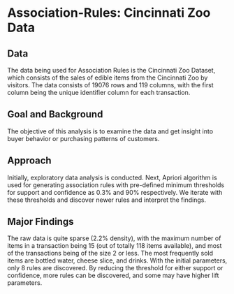 # Association-Rules: Cincinnati Zoo Data

## Data
The data being used for Association Rules is the Cincinnati Zoo Dataset, which consists of the sales of edible items from the Cincinnati Zoo by visitors. The data consists of 19076 rows and 119 columns, with the first column being the unique identifier column for each transaction.
## Goal and Background
The objective of this analysis is to examine the data and get insight into buyer behavior or purchasing patterns of customers.
## Approach
Initially, exploratory data analysis is conducted. Next, Apriori algorithm is used for generating association rules with pre-defined minimum thresholds for support and confidence as 0.3% and 90% respectively. We iterate with these thresholds and discover newer rules and interpret the findings.
## Major Findings
The raw data is quite sparse (2.2% density), with the maximum number of items in a transaction being 15 (out of totally 118 items available), and most of the transactions being of the size 2 or less. The most frequently sold items are bottled water, cheese slice, and drinks. With the initial parameters, only 8 rules are discovered. By reducing the threshold for either support or confidence, more rules can be discovered, and some may have higher lift parameters.

